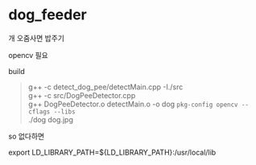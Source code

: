 # dog_feeder
개 오줌사면 밥주기

opencv 필요

build 
> g++ -c detect_dog_pee/detectMain.cpp -I./src <br>
> g++ -c src/DogPeeDetector.cpp <br>
> g++ DogPeeDetector.o detectMain.o -o dog `pkg-config opencv --cflags --libs` <br>
> ./dog dog.jpg <br>

so 없다하면

export LD_LIBRARY_PATH=${LD_LIBRARY_PATH}:/usr/local/lib
